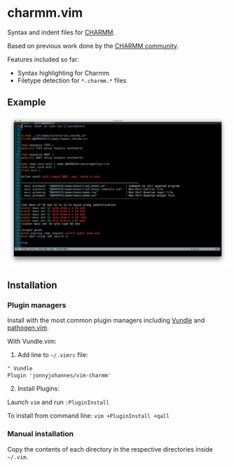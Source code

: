 # charmm.vim

Syntax and indent files for [CHARMM](https://www.charmm.org/charmm/).

Based on previous work done by the [CHARMM community](https://www.charmm.org/ubbthreads/ubbthreads.php?ubb=showflat&Number=19038).

Features included so far:

* Syntax highlighting for Charmm
* Filetype detection for `*.charmm.*` files

## Example

![jonnyjohannes/charmm.vim](vim-charmm.png "jonnyjohannes/charmm.vim")

## Installation

### Plugin managers

Install with the most common plugin managers including [Vundle](https://github.com/VundleVim/Vundle.vim) and [pathogen.vim](https://github.com/tpope/vim-pathogen).

With Vundle.vim:

1. Add line to `~/.vimrc` file:

  ```viml
  " Vundle
  Plugin 'jonnyjohannes/vim-charmm'
  ```

2. Install Plugins:

  Launch `vim` and run `:PluginInstall`
  
  To install from command line: `vim +PluginInstall +qall`

### Manual installation

Copy the contents of each directory in the respective directories inside `~/.vim`.

